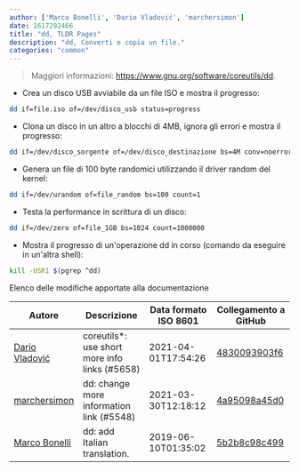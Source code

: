 ```yaml
---
author: ['Marco Bonelli', 'Dario Vladović', 'marchersimon']
date: 1617292466
title: "dd, TLDR Pages"
description: "dd, Converti e copia un file."
categories: "common"
---
```

> Maggiori informazioni: <https://www.gnu.org/software/coreutils/dd>.

- Crea un disco USB avviabile da un file ISO e mostra il progresso:

```bash
dd if=file.iso of=/dev/disco_usb status=progress
```

- Clona un disco in un altro a blocchi di 4MB, ignora gli errori e mostra il progresso:

```bash
dd if=/dev/disco_sorgente of=/dev/disco_destinazione bs=4M conv=noerror status=progress
```

- Genera un file di 100 byte randomici utilizzando il driver random del kernel:

```bash
dd if=/dev/urandom of=file_random bs=100 count=1
```

- Testa la performance in scrittura di un disco:

```bash
dd if=/dev/zero of=file_1GB bs=1024 count=1000000
```

- Mostra il progresso di un'operazione dd in corso (comando da eseguire in un'altra shell):

```bash
kill -USR1 $(pgrep ^dd)
```
Elenco delle modifiche apportate alla documentazione


Autore | Descrizione | Data formato ISO 8601 | Collegamento a GitHub
------|-----|-----|-----
[Dario Vladović](mailto:d.vladimyr@gmail.com) | coreutils*: use short more info links (#5658) | 2021-04-01T17:54:26 | [4830093903f6](https://github.com/tldr-pages/tldr/commit/4830093903f66ccf3ebbc2ecf477286e45edac59)
[marchersimon](mailto:50295997+marchersimon@users.noreply.github.com) | dd: change more information link (#5548) | 2021-03-30T12:18:12 | [4a95098a45d0](https://github.com/tldr-pages/tldr/commit/4a95098a45d072a9e1204208ff6dff13ae51c693)
[Marco Bonelli](mailto:mb5.marcob@gmail.com) | dd: add Italian translation. | 2019-06-10T01:35:02 | [5b2b8c98c499](https://github.com/tldr-pages/tldr/commit/5b2b8c98c4996d1725a73890ca914e329fa00d4d)

